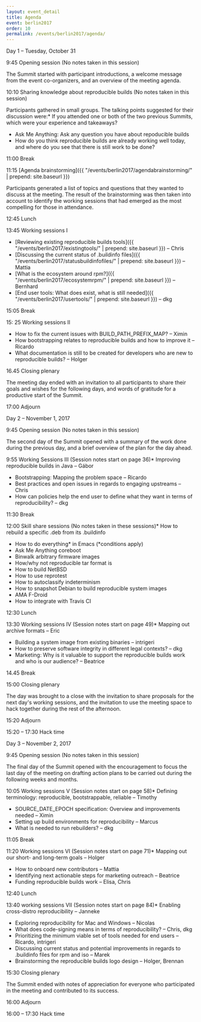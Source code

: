 ```yaml
---
layout: event_detail
title: Agenda
event: berlin2017
order: 10
permalink: /events/berlin2017/agenda/
---
```



Day 1 – Tuesday, October 31

9:45 Opening session (No notes taken in this session)

The Summit started with participant introductions, a welcome message from the event co-organizers, and an overview of the meeting agenda.

10:10 Sharing knowledge about reproducible builds (No notes taken in this session)

Participants gathered in small groups. The talking points suggested for their discussion were:* If you attended one or both of the two previous Summits, which were your experience and takeaways?
* Ask Me Anything: Ask any question you have about repoducible builds
* How do you think reproducible builds are already working well today, and where do you see that there is still work to be done?

11:00 Break

11:15 [Agenda brainstorming]({{ "/events/berlin2017/agendabrainstorming/" | prepend: site.baseurl }})

Participants generated a list of topics and questions that they wanted to discuss at the meeting. The result of the brainstorming was then taken into account to identify the working sessions that had emerged as the most compelling for those in attendance.

12:45 Lunch

13:45 Working sessions I

* [Reviewing existing reproducible builds tools]({{ "/events/berlin2017/existingtools/" | prepend: site.baseurl }}) – Chris
* [Discussing the current status of .buildinfo files]({{ "/events/berlin2017/statusbuildinfofiles/" | prepend: site.baseurl }}) – Mattia
* [What is the ecosystem around rpm?]({{ "/events/berlin2017/ecosystemrpm/" | prepend: site.baseurl }}) – Bernhard
* [End user tools: What does exist, what is still needed]({{ "/events/berlin2017/usertools/" | prepend: site.baseurl }}) – dkg

15:05 Break


15: 25 Working sessions II 

* How to fix the current issues with BUILD_PATH_PREFIX_MAP? – Ximin
* How bootstrapping relates to reproducible builds and how to improve it – Ricardo
* What documentation is still to be created for developers who are new to reproducible builds? – Holger





16.45 Closing plenary

The meeting day ended with an invitation to all participants to share their goals and wishes for the following days, and words of gratitude for a productive start of the Summit.


17:00 Adjourn

Day 2 – November 1, 2017


9:45 Opening session (No notes taken in this session)

The second day of the Summit opened with a summary of the work done during the previous day, and a brief overview of the plan for the day ahead.


9:55 Working Sessions III (Session notes start on page 36)* Improving reproducible builds in Java – Gábor
* Bootstrapping: Mapping the problem space – Ricardo
* Best practices and open issues in regards to engaging upstreams – Chris
* How can policies help the end user to define what they want in terms of reproducibility? – dkg





11:30 Break


12:00 Skill share sessions (No notes taken in these sessions)* How to rebuild a specific .deb from its .buildinfo
* How to do everything* in Emacs (<nowiki>*conditions apply</nowiki>)
* Ask Me Anything coreboot
* Binwalk arbitrary firmware images
* How/why not reproducible tar format is
* How to build NetBSD
* How to use reprotest
* How to autoclassify indeterminism
* How to snapshot Debian to build reproducible system images
* AMA F-Droid
* How to integrate with Travis CI





12:30 Lunch


13:30 Working sessions IV (Session notes start on page 49)* Mapping out archive formats – Eric
* Building a system image from existing binaries – intrigeri
* How to preserve software integrity in different legal contexts? – dkg
* Marketing: Why is it valuable to support the reproducible builds work and who is our audience? – Beatrice





14.45 Break


15:00 Closing plenary

The day was brought to a close with the invitation to share proposals for the next day's working sessions, and the invitation to use the meeting space to hack together during the rest of the afternoon.


15:20 Adjourn


15:20 – 17:30 Hack time

Day 3 – November 2, 2017


9:45 Opening session (No notes taken in this session)

The final day of the Summit opened with the encouragement to focus the last day of the meeting on drafting action plans to be carried out during the following weeks and months.


10:05 Working sessions V (Session notes start on page 58)* Defining terminology: reproducible, bootstrap<span style="background-color:transparent;">pable, reliable – Timothy</span>
* SOURCE_DATE_EPOCH specification: Overview and improvements needed – Ximin
* Setting up build environments for reproducibility – Marcus
* What is needed to run rebuilders? – dkg





11:05 Break


11:20 Working sessions VI (Session notes start on page 71)* Mapping out our short- and long-term goals – Holger
* How to onboard new contributors – Mattia
* Identifying next actionable steps for marketing outreach – Beatrice
* Funding reproducible builds work – Elisa, Chris





12:40 Lunch


13:40 working sessions VII (Session notes start on page 84)* Enabling cross-distro reproducibility – Janneke
* Exploring reproducibility for Mac and Windows – Nicolas
* What does code-signing means in terms of reproducibility? – Chris, dkg
* Prioritizing the minimum viable set of tools needed for end users – Ricardo, intrigeri
* Discussing current status and potential improvements in regards to .buildinfo files for rpm and iso – Marek
* Brainstorming the reproducible builds logo design – Holger, Brennan





15:30 Closing plenary

The Summit ended with notes of appreciation for everyone who participated in the meeting and contributed to its success.


16:00 Adjourn


16:00 – 17:30 Hack time



